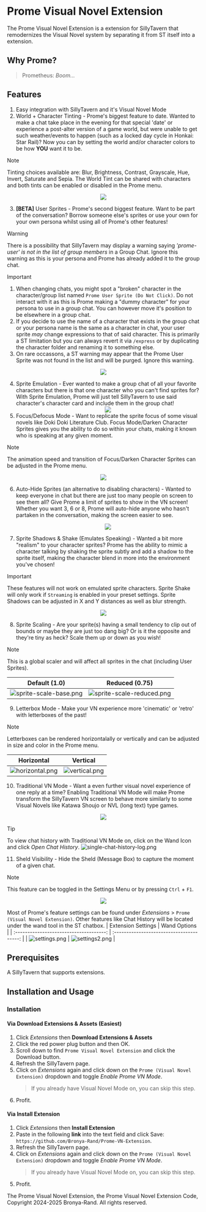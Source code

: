 # Prome Visual Novel Extension

The Prome Visual Novel Extension is a extension for SillyTavern that remodernizes the Visual Novel system by separating it from ST itself into a extension.

<!-- > [!CAUTION]
> Prome at the moment is only supported on the current staging branch of SillyTavern. Switch your SillyTavern version to `staging` using this command:
> `git checkout -b staging && git pull` !-->

## Why Prome?

> Prometheus: _Boom..._

## Features

1. Easy integration with SillyTavern and it's Visual Novel Mode
2. World + Character Tinting - Prome's biggest feature to date. Wanted to make a chat take place in the evening for that special 'date' or experience a post-alter version of a game world, but were unable to get such weather/events to happen (such as a locked day cycle in Honkai: Star Rail)? Now you can by setting the world and/or character colors to be how **YOU** want it to be.

> [!NOTE]
> Tinting choices available are: Blur, Brightness, Contrast, Grayscale, Hue, Invert, Saturate and Sepia. The World Tint can be shared with characters and both tints can be enabled or disabled in the Prome menu.

   <center>
      <img src="./.github/world-tint.png">
   </center>

3. **[BETA]** User Sprites - Prome's second biggest feature. Want to be part of the conversation? Borrow someone else's sprites or use your own for your own persona whilst using all of Prome's other features!

> [!WARNING]
> There is a possibility that SillyTavern may display a warning saying _'prome-user' is not in the list of group members_ in a Group Chat. Ignore this warning as this is your persona and Prome has already added it to the group chat.

> [!IMPORTANT]
> 1. When changing chats, you might spot a "broken" character in the character/group list named `Prome User Sprite (Do Not Click)`. Do not interact with it as this is Prome making a "dummy character" for your persona to use in a group chat. You can however move it's position to be elsewhere in a group chat.
> 2. If you decide to use the name of a character that exists in the group chat or your persona name is the same as a character in chat, your user sprite *may* change expressions to that of said character. This is primarily a ST limitation but you can always revert it via `/express` or by duplicating the character folder and renaming it to something else.
> 3. On rare occassons, a ST warning may appear that the Prome User Sprite was not found in the list and will be purged. Ignore this warning.

   <center>
      <img src="./.github/user-sprite.png">
   </center>

4. Sprite Emulation - Ever wanted to make a group chat of all your favorite characters but there is that one character who you can't find sprites for? With Sprite Emulation, Prome will just tell SillyTavern to use said character's character card and include them in the group chat!
   <center>
    <img src="./.github/card-emulation.png"/>
   </center>
5. Focus/Defocus Mode - Want to replicate the sprite focus of some visual novels like Doki Doki Literature Club. Focus Mode/Darken Character Sprites gives you the ability to do so within your chats, making it known who is speaking at any given moment.

> [!NOTE]
> The animation speed and transition of Focus/Darken Character Sprites can be adjusted in the Prome menu.

   <center>
    <img src="./.github/defocus.png"/>
   </center>

6. Auto-Hide Sprites (an alternative to disabling characters) - Wanted to keep everyone in chat but there are just too many people on screen to see them all? Give Prome a limit of sprites to show in the VN screen! Whether you want 3, 6 or 8, Prome will auto-hide anyone who hasn't partaken in the conversation, making the screen easier to see.
   <center>
    <img src="./.github/auto-hide.png">
   </center>

7. Sprite Shadows & Shake (Emulates Speaking) - Wanted a bit more "realism" to your character sprites? Prome has the ability to mimic a character talking by shaking the sprite subtly and add a shadow to the sprite itself, making the character blend in more into the environment you've chosen!

> [!IMPORTANT]
> These features will not work on emulated sprite characters. Sprite Shake will only work if `Streaming` is enabled in your preset settings. Sprite Shadows can be adjusted in X and Y distances as well as blur strength.

   <center>
       <img src="./.github/sprite-shadow.png">
    </center>

8. Sprite Scaling - Are your sprite(s) having a small tendency to clip out of bounds or maybe they are just too dang big? Or is it the opposite and they're tiny as heck? Scale them up or down as you wish!

> [!NOTE] 
> This is a global scaler and will affect all sprites in the chat (including User Sprites).

|                       Default (1.0)                       |                          Reduced (0.75)                         |
| :-------------------------------------------------------: | :-------------------------------------------------------------: | 
| ![sprite-scale-base.png](./.github/sprite-scale-base.png) | ![sprite-scale-reduced.png](./.github/sprite-scale-reduced.png) |

9. Letterbox Mode - Make your VN experience more 'cinematic' or 'retro' with letterboxes of the past!

> [!NOTE]
> Letterboxes can be rendered horizontalally or vertically and can be adjusted in size and color in the Prome menu.

|                 Horizontal                  |                Vertical                 |
| :-----------------------------------------: | :-------------------------------------: |
| ![horizontal.png](./.github/horizontal.png) | ![vertical.png](./.github/vertical.png) |

10. Traditional VN Mode - Want a even further visual novel experience of one reply at a time? Enabling Traditional VN Mode will make Prome transform the SillyTavern VN screen to behave more similarly to some Visual Novels like Katawa Shoujo or NVL (long text) type games.
   <center>
    <img src="./.github/single-message.png"/>
    </center>

> [!TIP]
> To view chat history with Traditional VN Mode on, click on the Wand Icon and click _Open Chat History_.
> ![single-chat-history-log.png](./.github/single-chat-history-log.png)

11. Sheld Visibility - Hide the Sheld (Message Box) to capture the moment of a given chat.

> [!NOTE]
> This feature can be toggled in the Settings Menu or by pressing `Ctrl` + `F1`.

   <center>
      <img src="./.github/sheld_hide.png"/>
   </center>

Most of Prome's feature settings can be found under _Extensions_ > `Prome (Visual Novel Extension)`. Other features like Chat History will be located under the wand tool in the ST chatbox.
| Extension Settings | Wand Options |
| :-------------------------------------: | :---------------------------------------: |
| ![settings.png](./.github/settings.png) | ![settings2.png](./.github/settings2.png) |

## Prerequisites

A SillyTavern that supports extensions.

## Installation and Usage

### Installation

#### Via Download Extensions & Assets (Easiest)

1. Click _Extensions_ then **Download Extensions & Assets**
2. Click the red power plug button and then OK.
3. Scroll down to find `Prome Visual Novel Extension` and click the Download button.
4. Refresh the SillyTavern page.
5. Click on _Extensions_ again and click down on the `Prome (Visual Novel Extension)` dropdown and toggle _Enable Prome VN Mode_.
   > If you already have Visual Novel Mode on, you can skip this step.
6. Profit.

#### Via Install Extension

1. Click _Extensions_ then **Install Extension**
2. Paste in the following **link** into the text field and click Save: `https://github.com/Bronya-Rand/Prome-VN-Extension`.
3. Refresh the SillyTavern page.
4. Click on _Extensions_ again and click down on the `Prome (Visual Novel Extension)` dropdown and toggle _Enable Prome VN Mode_.
   > If you already have Visual Novel Mode on, you can skip this step.
5. Profit.

The Prome Visual Novel Extension, the Prome Visual Novel Extension Code, Copyright 2024-2025 Bronya-Rand. All rights reserved. 
